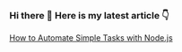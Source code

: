 ### Hi there 👋 Here is my latest article 👇
<div>
  <a href="https://mihail-gaberov.eu/how-to-automate-simple-tasks-with-nodejs/">
    How to Automate Simple Tasks with Node.js
  </a>
</div
